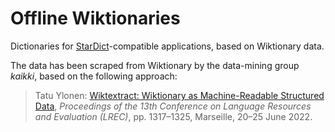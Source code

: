# Offline Wiktionaries
Dictionaries for [StarDict](https://en.wikipedia.org/wiki/StarDict)-compatible applications, based on Wiktionary data.

The data has been scraped from Wiktionary by the data-mining group *kaikki*, based on the following approach:

> Tatu Ylonen: [Wiktextract: Wiktionary as Machine-Readable Structured Data](http://www.lrec-conf.org/proceedings/lrec2022/pdf/2022.lrec-1.140.pdf), *Proceedings of the 13th Conference on Language Resources and Evaluation (LREC)*, pp. 1317–1325, Marseille, 20–25 June 2022.
